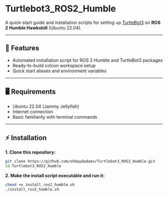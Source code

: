 ﻿# Turtlebot3_ROS2_Humble

A quick-start guide and installation scripts for setting up [TurtleBot3](https://emanual.robotis.com/docs/en/platform/turtlebot3/overview/) on **ROS 2 Humble Hawksbill** (Ubuntu 22.04).

---

## 🚀 Features

- Automated installation script for ROS 2 Humble and TurtleBot3 packages
- Ready-to-build colcon workspace setup
- Quick start aliases and environment variables

---

## 🖥️ Requirements

- Ubuntu 22.04 (Jammy Jellyfish)
- Internet connection
- Basic familiarity with terminal commands

---

## ⚡ Installation

**1. Clone this repository:**
```bash
git clone https://github.com/shbaydadaev/Turtlebot3_ROS2_Humble.git
cd Turtlebot3_ROS2_Humble
```

**2. Make the install script executable and run it:**
```bash
chmod +x install_ros2_humble.sh
./install_ros2_humble.sh
```
